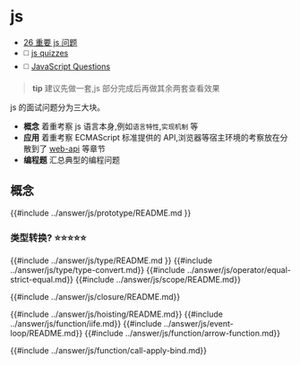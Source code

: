 # js

* [26 重要 js 问题](https://www.toptal.com/javascript/interview-questions)
* ◻️ [js quizzes](https://quiz.typeofnan.dev/)
* ◻️ [JavaScript Questions](https://quiz.typeofnan.dev/)

> **tip**
> 建议先做一套,js 部分完成后再做其余两套查看效果

js 的面试问题分为三大块。

* **概念** 着重考察 js 语言本身,例如`语言特性`,`实现机制` 等
* **应用** 着重考察 ECMAScript  标准提供的 API,浏览器等宿主环境的考察放在分散到了  [web-api](./web-api.md) 等章节
* **编程题** 汇总典型的编程问题
  
## 概念

{{#include ../answer/js/prototype/README.md }}

### 类型转换? ⭐️⭐️⭐️⭐️⭐️

{{#include ../answer/js/type/README.md }}
{{#include ../answer/js/type/type-convert.md}}
{{#include ../answer/js/operator/equal-strict-equal.md}}
{{#include ../answer/js/scope/README.md}}

{{#include ../answer/js/closure/README.md}}

{{#include ../answer/js/hoisting/README.md}}
{{#include ../answer/js/function/iife.md}}
{{#include ../answer/js/event-loop/README.md}}
{{#include ../answer/js/function/arrow-function.md}}

{{#include ../answer/js/function/call-apply-bind.md}}
